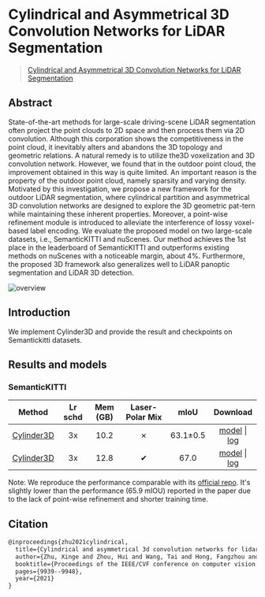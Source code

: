 # Cylindrical and Asymmetrical 3D Convolution Networks for LiDAR Segmentation

> [Cylindrical and Asymmetrical 3D Convolution Networks for LiDAR Segmentation](https://arxiv.org/abs/2011.10033)

<!-- [ALGORITHM] -->

## Abstract

State-of-the-art methods for large-scale driving-scene LiDAR segmentation often project the point clouds to 2D space and then process them via 2D convolution. Although this corporation shows the competitiveness in the point cloud, it inevitably alters and abandons the 3D topology and geometric relations. A natural remedy is to utilize the3D voxelization and 3D convolution network. However, we found that in the outdoor point cloud, the improvement obtained in this way is quite limited. An important reason is the property of the outdoor point cloud, namely sparsity and varying density. Motivated by this investigation, we propose a new framework for the outdoor LiDAR segmentation, where cylindrical partition and asymmetrical 3D convolution networks are designed to explore the 3D geometric pat-tern while maintaining these inherent properties. Moreover, a point-wise refinement module is introduced to alleviate the interference of lossy voxel-based label encoding. We evaluate the proposed model on two large-scale datasets, i.e., SemanticKITTI and nuScenes. Our method achieves the 1st place in the leaderboard of SemanticKITTI and outperforms existing methods on nuScenes with a noticeable margin, about 4%. Furthermore, the proposed 3D framework also generalizes well to LiDAR panoptic segmentation and LiDAR 3D detection.

![overview](https://user-images.githubusercontent.com/45515569/228523861-2923082c-37d9-4d4f-aa59-746a8d9284c2.png)

## Introduction

We implement Cylinder3D and provide the result and checkpoints on Semantickitti datasets.

## Results and models

### SemanticKITTI

|                               Method                                | Lr schd | Mem (GB) | Laser-Polar Mix |   mIoU   |                                                                                                                                                                       Download                                                                                                                                                                       |
| :-----------------------------------------------------------------: | :-----: | :------: | :-------------: | :------: | :--------------------------------------------------------------------------------------------------------------------------------------------------------------------------------------------------------------------------------------------------------------------------------------------------------------------------------------------------: |
| [Cylinder3D](./cylinder3d_8xb2-laser-polar-mix-3x_semantickitti.py) |   3x    |   10.2   |        ✗        | 63.1±0.5 | [model](https://download.openmmlab.com/mmdetection3d/v1.1.0_models/cylinder3d/cylinder3d_4xb4_3x_semantickitti/cylinder3d_4xb4_3x_semantickitti_20230318_191107-822a8c31.pth) \| [log](https://download.openmmlab.com/mmdetection3d/v1.1.0_models/cylinder3d/cylinder3d_4xb4_3x_semantickitti/cylinder3d_4xb4_3x_semantickitti_20230318_191107.json) |
| [Cylinder3D](./cylinder3d_8xb2-laser-polar-mix-3x_semantickitti.py) |   3x    |   12.8   |        ✔        |   67.0   |              [model](https://download.openmmlab.com/mmdetection3d/v1.1.0_models/cylinder3d/cylinder3d_8xb2-amp-laser-polar-mix-3x_semantickitti_20230425_144950-372cdf69.pth) \| [log](https://download.openmmlab.com/mmdetection3d/v1.1.0_models/cylinder3d/cylinder3d_8xb2-amp-laser-polar-mix-3x_semantickitti_20230425_144950.log)               |

Note: We reproduce the performance comparable with its [official repo](https://github.com/xinge008/Cylinder3D). It's slightly lower than the performance (65.9 mIOU) reported in the paper due to the lack of point-wise refinement and shorter training time.

## Citation

```latex
@inproceedings{zhu2021cylindrical,
  title={Cylindrical and asymmetrical 3d convolution networks for lidar segmentation},
  author={Zhu, Xinge and Zhou, Hui and Wang, Tai and Hong, Fangzhou and Ma, Yuexin and Li, Wei and Li, Hongsheng and Lin, Dahua},
  booktitle={Proceedings of the IEEE/CVF conference on computer vision and pattern recognition},
  pages={9939--9948},
  year={2021}
}
```

